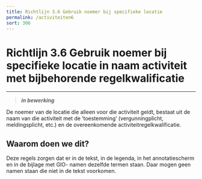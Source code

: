 ```yaml
---
title: Richtlijn 3.6 Gebruik noemer bij specifieke locatie
permalink: /activiteiten6
sort: 306
---
```


# Richtlijn 3.6 Gebruik noemer bij specifieke locatie in naam activiteit met bijbehorende regelkwalificatie
----------------

> _**in bewerking**_

De noemer van de locatie die alleen voor die activiteit geldt, bestaat uit de naam van die activiteit met de ‘toestemming’ (vergunningplicht, meldingsplicht, etc.) en de overeenkomende activiteitregelkwalificatie. 

## Waarom doen we dit?

Deze regels zorgen dat er in de tekst, in de legenda, in het annotatiescherm en in de bijlage met GIO- namen dezelfde termen staan. Daar mogen geen namen staan die niet in de tekst voorkomen. 
